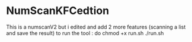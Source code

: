 # NumScanKFCedtion
This is a numscanV2 but i edited and add 2 more features (scanning a list and save the result)
to run the tool :
do chmod +x run.sh
./run.sh
